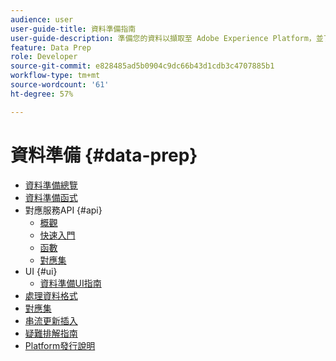 ```yaml
---
audience: user
user-guide-title: 資料準備指南
user-guide-description: 準備您的資料以擷取至 Adobe Experience Platform，並了解「資料準備」如何協助您對應、轉換和驗證資料。
feature: Data Prep
role: Developer
source-git-commit: e828485ad5b0904c9dc66b43d1cdb3c4707885b1
workflow-type: tm+mt
source-wordcount: '61'
ht-degree: 57%

---
```



# 資料準備 {#data-prep}

- [資料準備總覽](home.md)
- [資料準備函式](functions.md)
- 對應服務API {#api}
   - [概觀](./api/overview.md)
   - [快速入門](./api/getting-started.md)
   - [函數](./api/functions.md)
   - [對應集](./api/mapping-set.md)
- UI {#ui}
   - [資料準備UI指南](./ui/mapping.md)
- [處理資料格式](./data-handling.md)
- [對應集](mapping-set.md)
- [串流更新插入](upserts.md)
- [疑難排解指南](troubleshooting-guide.md)
- [Platform發行說明](https://experienceleague.adobe.com/en/docs/experience-platform/release-notes/latest)
